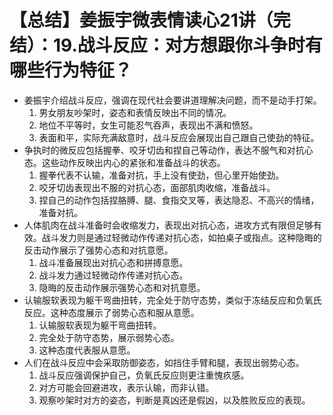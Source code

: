 # 【总结】姜振宇微表情读心21讲（完结）：19.战斗反应：对方想跟你斗争时有哪些行为特征？

-   姜振宇介绍战斗反应，强调在现代社会要讲道理解决问题，而不是动手打架。
    1.  男女朋友吵架时，姿态和表情反映出不同的情况。
    2.  地位不平等时，女生可能忍气吞声，表现出不满和愤怒。
    3.  表面和平，实际充满敌意时，战斗反应会展现出自己跟自己使劲的特征。
-   争执时的微反应包括握拳、咬牙切齿和捏自己等动作，表达不服气和对抗心态。这些动作反映出内心的紧张和准备战斗的状态。
    1.  握拳代表不认输，准备对抗，手上没有使劲，但心里开始使劲。
    2.  咬牙切齿表现出不服的对抗心态，面部肌肉收缩，准备战斗。
    3.  捏自己的动作包括捏胳膊、腿、食指交叉等，表达隐忍、不高兴的情绪，准备对抗。
-   人体肌肉在战斗准备时会收缩发力，表现出对抗心态，进攻方式有限但足够有效。战斗发力则是通过轻微动作传递对抗心态，如拍桌子或指点。这种隐晦的反击动作展示了强势心态和对抗意愿。
    1.  战斗准备展现出对抗心态和拼搏意愿。
    2.  战斗发力通过轻微动作传递对抗心态。
    3.  隐晦的反击动作展示强势心态和对抗意愿。
-   认输服软表现为躯干弯曲扭转，完全处于防守态势，类似于冻结反应和负氧氏反应。这种态度展示了弱势心态和服从意愿。
    1.  认输服软表现为躯干弯曲扭转。
    2.  完全处于防守态势，展示弱势心态。
    3.  这种态度代表服从意愿。
-   人们在战斗反应中会采取防御姿态，如挡住手臂和腿，表现出弱势心态。
    1.  战斗反应强调保护自己，负氧氏反应则更注重愧疚感。
    2.  对方可能会回避进攻，表示认输，而非认错。
    3.  观察吵架时对方的姿态，判断是真凶还是假凶，以及胜败反应的表现。